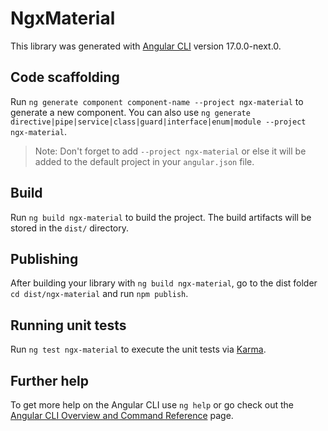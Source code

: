 # NgxMaterial

This library was generated with [Angular CLI](https://github.com/angular/angular-cli) version 17.0.0-next.0.

## Code scaffolding

Run `ng generate component component-name --project ngx-material` to generate a new component. You can also use `ng generate directive|pipe|service|class|guard|interface|enum|module --project ngx-material`.
> Note: Don't forget to add `--project ngx-material` or else it will be added to the default project in your `angular.json` file. 

## Build

Run `ng build ngx-material` to build the project. The build artifacts will be stored in the `dist/` directory.

## Publishing

After building your library with `ng build ngx-material`, go to the dist folder `cd dist/ngx-material` and run `npm publish`.

## Running unit tests

Run `ng test ngx-material` to execute the unit tests via [Karma](https://karma-runner.github.io).

## Further help

To get more help on the Angular CLI use `ng help` or go check out the [Angular CLI Overview and Command Reference](https://angular.io/cli) page.

